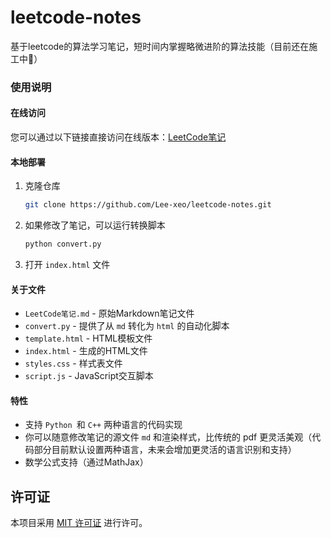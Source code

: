 # leetcode-notes
基于leetcode的算法学习笔记，短时间内掌握略微进阶的算法技能（目前还在施工中🚧）

### 使用说明

#### 在线访问

您可以通过以下链接直接访问在线版本：[LeetCode笔记](https://Lee-xeo.github.io/leetcode-notes/)

#### 本地部署

1. 克隆仓库

   ```bash
   git clone https://github.com/Lee-xeo/leetcode-notes.git
   ```

2. 如果修改了笔记，可以运行转换脚本

   ```bash
   python convert.py
   ```

3. 打开 `index.html` 文件

#### 关于文件

- `LeetCode笔记.md` - 原始Markdown笔记文件
- `convert.py`  \- 提供了从 `md` 转化为 `html` 的自动化脚本
- `template.html` - HTML模板文件
- `index.html` - 生成的HTML文件
- `styles.css` - 样式表文件
- `script.js` - JavaScript交互脚本

#### 特性

- 支持 `Python `和 `C++` 两种语言的代码实现
- 你可以随意修改笔记的源文件 `md` 和渲染样式，比传统的 pdf 更灵活美观（代码部分目前默认设置两种语言，未来会增加更灵活的语言识别和支持）
- 数学公式支持（通过MathJax）

## 许可证

本项目采用 [MIT 许可证](LICENSE) 进行许可。
